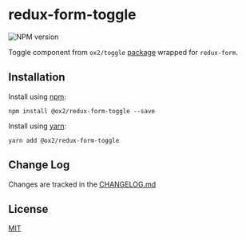 # redux-form-toggle
![NPM version](https://img.shields.io/npm/v/@ox2/redux-form-toggle.svg?style=flat)

Toggle component from `ox2/toggle` [package](https://github.com/ox2/toggle) wrapped for `redux-form`.


## Installation
Install using [npm](http://npmjs.com):
```
npm install @ox2/redux-form-toggle --save
```
Install using [yarn](http://yarnpkg.com):
```
yarn add @ox2/redux-form-toggle
```

## Change Log
Changes are tracked in the [CHANGELOG.md](https://github.com/ox2/redux-form-toggle/tree/master/CHANGELOG.md)

## License
[MIT](https://github.com/ox2/redux-form-toggle/tree/master/LICENSE)
